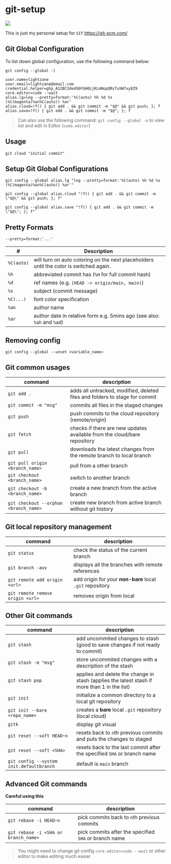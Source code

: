 # git-setup

![](https://img.shields.io/badge/git-git%20version%202.36.0.windows.1-red)

This is just my personal setup for `GIT` https://git-scm.com/

## Git Global Configuration

To list down global configuration, use the following command below:

`git config --global -l`

```
user.name=lightzane
user.email=lightzane@email.com
credential.helper=ghp_A12BC3de456FGH0ijKLmNopQRsTuVW7xy8Z9
core.editor=code --wait
alias.lg=log --pretty=format:'%C(auto) %h %d %s (%C(magenta)%an%C(auto)) %ar'
alias.cloud=!f() { git add . && git commit -m "$@" && git push; }; f
alias.save=!f() { git add . && git commit -m "$@"; }; f
```

> Can also use the following command: `git config --global -e` to view list and edit in Editor (`code.editor`)

## Usage

```
git cloud "initial commit"
```

## Setup Git Global Configurations

`git config --global alias.lg "log --pretty=format:'%C(auto) %h %d %s (%C(magenta)%an%C(auto)) %ar'"`

`git config --global alias.cloud "!f() { git add . && git commit -m \"$@\" && git push; }; f"`

`git config --global alias.save "!f() { git add . && git commit -m \"$@\"; }; f"`

## Pretty Formats

`--pretty=format:'...'`

| #          | Description                                                                            |
| ---------- | -------------------------------------------------------------------------------------- |
| `%C(auto)` | will turn on auto coloring on the next placeholders until the color is switched again. |
| `%h`       | abbreviated commit has (`%H` for full commit hash)                                     |
| `%d`       | ref names (e.g. `(HEAD -> origin/main, main)`)                                         |
| `%s`       | subject (commit message)                                                               |
| `%C(...)`  | font color specification                                                               |
| `%an`      | author name                                                                            |
| `%ar`      | author date in relative form e.g. 5mins ago (see also: `%ah` and `%ad`)                |

## Removing config

`git config --global --unset <variable_name>`

## Git common usages

| command                               | description                                                                 |
| ------------------------------------- | --------------------------------------------------------------------------- |
| `git add .`                           | adds all untracked, modified, deleted files and folders to stage for commit |
| `git commit -m "msg"`                 | commits all files in the staged changes                                     |
| `git push`                            | push commits to the cloud repository (remote/origin)                        |
| `git fetch`                           | checks if there are new updates available from the cloud/bare repository    |
| `git pull`                            | downloads the latest changes from the remote branch to local branch         |
| `git pull origin <branch_name>`       | pull from a other branch                                                    |
| `git checkout <branch_name>`          | switch to another branch                                                    |
| `git checkout -b <branch_name>`       | create a new branch from the active branch                                  |
| `git checkout --orphan <branch_name>` | create new branch from active branch without git history                    |

## Git local repository management

| command                          | description                                              |
| -------------------------------- | -------------------------------------------------------- |
| `git status`                     | check the status of the current branch                   |
| `git branch -avv`                | displays all the branches with remote references         |
| `git remote add origin <url>`    | add origin for your **non-bare** local `.git` repository |
| `git remote remove origin <url>` | removes origin from local                                |

## Other Git commands

| command                                  | description                                                                                  |
| ---------------------------------------- | -------------------------------------------------------------------------------------------- |
| `git stash`                              | add uncommited changes to stash (good to save changes if not ready to commit)                |
| `git stash -m "msg"`                     | store uncommited changes with a description of the stash                                     |
| `git stash pop`                          | applies and delete the change in stash (applies the latest stash if more than 1 in the list) |
| `git init`                               | initialize a common directory to a local git repository                                      |
| `git init --bare <repo_name>`            | creates a **bare** local `.git` repository (local cloud)                                     |
| `gitk`                                   | display git visual                                                                           |
| `git reset --soft HEAD~n`                | resets back to `n`th previous commits and puts the changes to staged                         |
| `git reset --soft <SHA>`                 | resets back to the last commit after the specified `SHA` or branch name                      |
| `git config --system init.defaultbranch` | default is `main` branch                                                                     |

## Advanced Git commands

**Careful using this**

| command                              | description                                           |
| ------------------------------------ | ----------------------------------------------------- |
| `git rebase -i HEAD~n`               | pick commits back to `n`th previous commits           |
| `git rebase -i <SHA or branch_name>` | pick commits after the specified `SHA` or branch name |

> You might need to change git config `core.editor=code --wait` or other editor to make editing much easier
